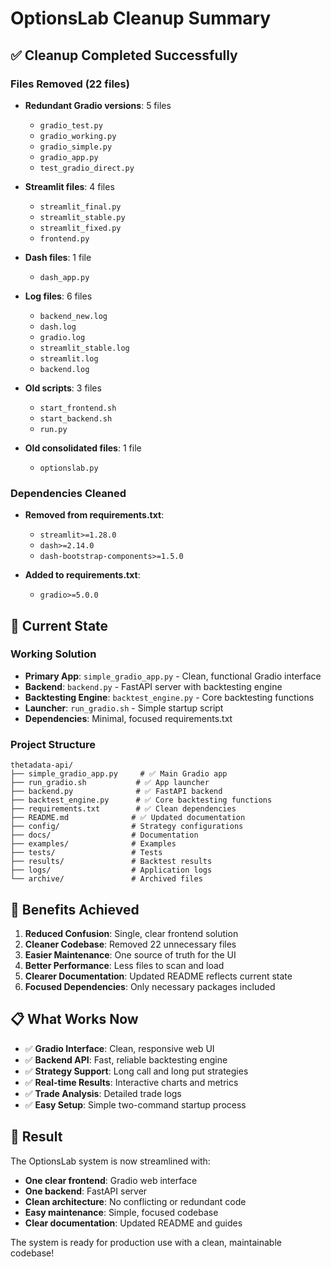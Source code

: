 # OptionsLab Cleanup Summary

## ✅ Cleanup Completed Successfully

### Files Removed (22 files)
- **Redundant Gradio versions**: 5 files
  - `gradio_test.py`
  - `gradio_working.py`
  - `gradio_simple.py`
  - `gradio_app.py`
  - `test_gradio_direct.py`

- **Streamlit files**: 4 files
  - `streamlit_final.py`
  - `streamlit_stable.py`
  - `streamlit_fixed.py`
  - `frontend.py`

- **Dash files**: 1 file
  - `dash_app.py`

- **Log files**: 6 files
  - `backend_new.log`
  - `dash.log`
  - `gradio.log`
  - `streamlit_stable.log`
  - `streamlit.log`
  - `backend.log`

- **Old scripts**: 3 files
  - `start_frontend.sh`
  - `start_backend.sh`
  - `run.py`

- **Old consolidated files**: 1 file
  - `optionslab.py`

### Dependencies Cleaned
- **Removed from requirements.txt**:
  - `streamlit>=1.28.0`
  - `dash>=2.14.0`
  - `dash-bootstrap-components>=1.5.0`

- **Added to requirements.txt**:
  - `gradio>=5.0.0`

## 🎯 Current State

### Working Solution
- **Primary App**: `simple_gradio_app.py` - Clean, functional Gradio interface
- **Backend**: `backend.py` - FastAPI server with backtesting engine
- **Backtesting Engine**: `backtest_engine.py` - Core backtesting functions
- **Launcher**: `run_gradio.sh` - Simple startup script
- **Dependencies**: Minimal, focused requirements.txt

### Project Structure
```
thetadata-api/
├── simple_gradio_app.py     # ✅ Main Gradio app
├── run_gradio.sh           # ✅ App launcher
├── backend.py              # ✅ FastAPI backend
├── backtest_engine.py      # ✅ Core backtesting functions
├── requirements.txt        # ✅ Clean dependencies
├── README.md              # ✅ Updated documentation
├── config/                # Strategy configurations
├── docs/                  # Documentation
├── examples/              # Examples
├── tests/                 # Tests
├── results/               # Backtest results
├── logs/                  # Application logs
└── archive/               # Archived files
```

## 🚀 Benefits Achieved

1. **Reduced Confusion**: Single, clear frontend solution
2. **Cleaner Codebase**: Removed 22 unnecessary files
3. **Easier Maintenance**: One source of truth for the UI
4. **Better Performance**: Less files to scan and load
5. **Clearer Documentation**: Updated README reflects current state
6. **Focused Dependencies**: Only necessary packages included

## 📋 What Works Now

- ✅ **Gradio Interface**: Clean, responsive web UI
- ✅ **Backend API**: Fast, reliable backtesting engine
- ✅ **Strategy Support**: Long call and long put strategies
- ✅ **Real-time Results**: Interactive charts and metrics
- ✅ **Trade Analysis**: Detailed trade logs
- ✅ **Easy Setup**: Simple two-command startup process

## 🎉 Result

The OptionsLab system is now streamlined with:
- **One clear frontend**: Gradio web interface
- **One backend**: FastAPI server
- **Clean architecture**: No conflicting or redundant code
- **Easy maintenance**: Simple, focused codebase
- **Clear documentation**: Updated README and guides

The system is ready for production use with a clean, maintainable codebase! 